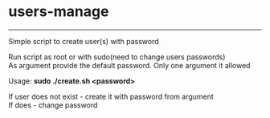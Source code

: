# users-manage
***
Simple script to create user(s) with password <br />

Run script as root or with sudo(need to change users passwords) <br /> 
As argument provide the default password. Only one argument it allowed

Usage: **sudo ./create.sh \<password>**

If user does not exist - create it with password from argument <br />
If does - change password
